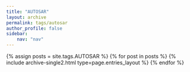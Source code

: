 ```yaml
---
title: "AUTOSAR"
layout: archive
permalink: tags/autosar
author_profile: false
sidebar: 
    nav: "nav"
---
```


{% assign posts = site.tags.AUTOSAR %}
{% for post in posts %} {% include archive-single2.html type=page.entries_layout %} {% endfor %}